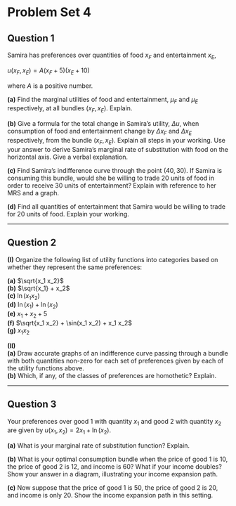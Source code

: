 # Problem Set 4
## Question 1

Samira has preferences over quantities of food $x_F$ and entertainment $x_E$,

$u(x_F, x_E) = A(x_F + 5)(x_E + 10)$

where $A$ is a positive number.

**(a)** Find the marginal utilities of food and entertainment, $\mu_F$ and $\mu_E$ respectively, at all bundles $(x_F, x_E)$. Explain.

**(b)** Give a formula for the total change in Samira’s utility, $\Delta u$, when consumption of food and entertainment change by $\Delta x_F$ and $\Delta x_E$ respectively, from the bundle $(x_F, x_E)$. Explain all steps in your working. Use your answer to derive Samira’s marginal rate of substitution with food on the horizontal axis. Give a verbal explanation.

**(c)** Find Samira’s indifference curve through the point $(40, 30)$. If Samira is consuming this bundle, would she be willing to trade 20 units of food in order to receive 30 units of entertainment? Explain with reference to her MRS and a graph.

**(d)** Find all quantities of entertainment that Samira would be willing to trade for 20 units of food. Explain your working.

---

## Question 2

**(I)** Organize the following list of utility functions into categories based on whether they represent the same preferences:

   **(a)** $\sqrt{x_1 x_2}$  
   **(b)** $\sqrt{x_1} + x_2$  
   **(c)** $\ln(x_1 x_2)$  
   **(d)** $\ln(x_1) + \ln(x_2)$  
   **(e)** $x_1 + x_2 + 5$  
   **(f)** $\sqrt{x_1 x_2} + \sin(x_1 x_2) + x_1 x_2$  
   **(g)** $x_1 x_2$  

**(II)**  
   **(a)** Draw accurate graphs of an indifference curve passing through a bundle with both quantities non-zero for each set of preferences given by each of the utility functions above.  
   **(b)** Which, if any, of the classes of preferences are homothetic? Explain.

---

## Question 3

Your preferences over good 1 with quantity $x_1$ and good 2 with quantity $x_2$ are given by $u(x_1, x_2) = 2x_1 + \ln(x_2)$.

**(a)** What is your marginal rate of substitution function? Explain.

**(b)** What is your optimal consumption bundle when the price of good 1 is 10, the price of good 2 is 12, and income is 60? What if your income doubles? Show your answer in a diagram, illustrating your income expansion path.

**(c)** Now suppose that the price of good 1 is 50, the price of good 2 is 20, and income is only 20. Show the income expansion path in this setting.
